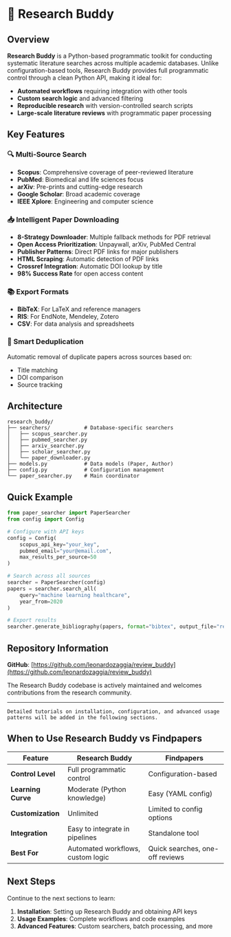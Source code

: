 # 🤖 Research Buddy

## Overview

**Research Buddy** is a Python-based programmatic toolkit for conducting systematic literature searches across multiple academic databases. Unlike configuration-based tools, Research Buddy provides full programmatic control through a clean Python API, making it ideal for:

- **Automated workflows** requiring integration with other tools
- **Custom search logic** and advanced filtering
- **Reproducible research** with version-controlled search scripts
- **Large-scale literature reviews** with programmatic paper processing

## Key Features

### 🔍 Multi-Source Search
- **Scopus**: Comprehensive coverage of peer-reviewed literature
- **PubMed**: Biomedical and life sciences focus
- **arXiv**: Pre-prints and cutting-edge research
- **Google Scholar**: Broad academic coverage
- **IEEE Xplore**: Engineering and computer science

### 📥 Intelligent Paper Downloading
- **8-Strategy Downloader**: Multiple fallback methods for PDF retrieval
- **Open Access Prioritization**: Unpaywall, arXiv, PubMed Central
- **Publisher Patterns**: Direct PDF links for major publishers
- **HTML Scraping**: Automatic detection of PDF links
- **Crossref Integration**: Automatic DOI lookup by title
- **98% Success Rate** for open access content

### 📚 Export Formats
- **BibTeX**: For LaTeX and reference managers
- **RIS**: For EndNote, Mendeley, Zotero
- **CSV**: For data analysis and spreadsheets

### 🔄 Smart Deduplication
Automatic removal of duplicate papers across sources based on:
- Title matching
- DOI comparison
- Source tracking

## Architecture

```
research_buddy/
├── searchers/           # Database-specific searchers
│   ├── scopus_searcher.py
│   ├── pubmed_searcher.py
│   ├── arxiv_searcher.py
│   ├── scholar_searcher.py
│   └── paper_downloader.py
├── models.py            # Data models (Paper, Author)
├── config.py            # Configuration management
└── paper_searcher.py    # Main coordinator
```

## Quick Example

```python
from paper_searcher import PaperSearcher
from config import Config

# Configure with API keys
config = Config(
    scopus_api_key="your_key",
    pubmed_email="your@email.com",
    max_results_per_source=50
)

# Search across all sources
searcher = PaperSearcher(config)
papers = searcher.search_all(
    query="machine learning healthcare",
    year_from=2020
)

# Export results
searcher.generate_bibliography(papers, format="bibtex", output_file="results.bib")
```

## Repository Information

**GitHub**: [https://github.com/leonardozaggia/review_buddy](https://github.com/leonardozaggia/review_buddy)

The Research Buddy codebase is actively maintained and welcomes contributions from the research community.

---

```{admonition} Coming Soon
Detailed tutorials on installation, configuration, and advanced usage patterns will be added in the following sections.
```

## When to Use Research Buddy vs Findpapers

| Feature | Research Buddy | Findpapers |
|---------|---------------|------------|
| **Control Level** | Full programmatic control | Configuration-based |
| **Learning Curve** | Moderate (Python knowledge) | Easy (YAML config) |
| **Customization** | Unlimited | Limited to config options |
| **Integration** | Easy to integrate in pipelines | Standalone tool |
| **Best For** | Automated workflows, custom logic | Quick searches, one-off reviews |

## Next Steps

Continue to the next sections to learn:
1. **Installation**: Setting up Research Buddy and obtaining API keys
2. **Usage Examples**: Complete workflows and code examples
3. **Advanced Features**: Custom searchers, batch processing, and more
